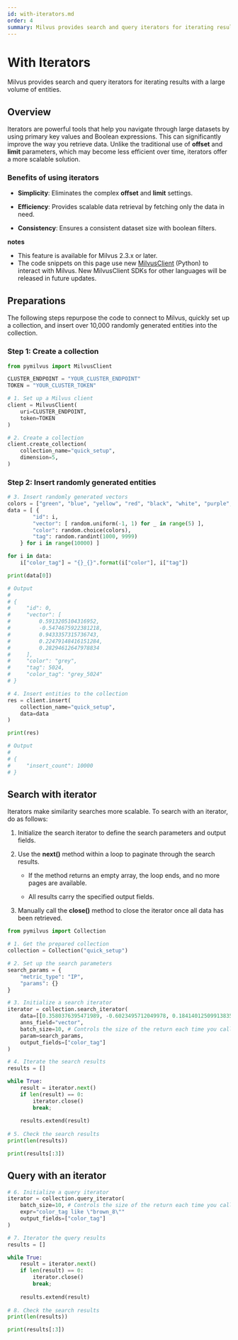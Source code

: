 ```yaml
---
id: with-iterators.md
order: 4
summary: Milvus provides search and query iterators for iterating results with a large volume of entities.
---
```


# With Iterators

Milvus provides search and query iterators for iterating results with a large volume of entities.

## Overview

Iterators are powerful tools that help you navigate through large datasets by using primary key values and Boolean expressions. This can significantly improve the way you retrieve data. Unlike the traditional use of __offset__ and __limit__ parameters, which may become less efficient over time, iterators offer a more scalable solution.

### Benefits of using iterators

- __Simplicity__: Eliminates the complex __offset__ and __limit__ settings.

- __Efficiency__: Provides scalable data retrieval by fetching only the data in need.

- __Consistency__: Ensures a consistent dataset size with boolean filters.

<div class="admonition note">

<p><b>notes</b></p>

<ul>

<li>This feature is available for Milvus 2.3.x or later.</li>

<li>The code snippets on this page use new <a href="https://milvus.io/api-reference/pymilvus/v2.3.x/About.md">MilvusClient</a> (Python) to interact with Milvus. New MilvusClient SDKs for other languages will be released in future updates.</li>

</ul>

</div>

## Preparations

The following steps repurpose the code to connect to Milvus, quickly set up a collection, and insert over 10,000 randomly generated entities into the collection.

### Step 1: Create a collection

```python
from pymilvus import MilvusClient

CLUSTER_ENDPOINT = "YOUR_CLUSTER_ENDPOINT"
TOKEN = "YOUR_CLUSTER_TOKEN"

# 1. Set up a Milvus client
client = MilvusClient(
    uri=CLUSTER_ENDPOINT,
    token=TOKEN 
)

# 2. Create a collection
client.create_collection(
    collection_name="quick_setup",
    dimension=5,
)
```

### Step 2: Insert randomly generated entities

```python
# 3. Insert randomly generated vectors 
colors = ["green", "blue", "yellow", "red", "black", "white", "purple", "pink", "orange", "brown", "grey"]
data = [ {
        "id": i, 
        "vector": [ random.uniform(-1, 1) for _ in range(5) ], 
        "color": random.choice(colors), 
        "tag": random.randint(1000, 9999) 
    } for i in range(10000) ]

for i in data:
    i["color_tag"] = "{}_{}".format(i["color"], i["tag"])

print(data[0])

# Output
#
# {
#     "id": 0,
#     "vector": [
#         0.5913205104316952,
#         -0.5474675922381218,
#         0.9433357315736743,
#         0.22479148416151284,
#         0.28294612647978834
#     ],
#     "color": "grey",
#     "tag": 5024,
#     "color_tag": "grey_5024"
# }

# 4. Insert entities to the collection
res = client.insert(
    collection_name="quick_setup",
    data=data
)

print(res)

# Output
#
# {
#     "insert_count": 10000
# }
```

## Search with iterator

Iterators make similarity searches more scalable. To search with an iterator, do as follows:

1. Initialize the search iterator to define the search parameters and output fields.

1. Use the __next()__ method within a loop to paginate through the search results.

    - If the method returns an empty array, the loop ends, and no more pages are available.

    - All results carry the specified output fields.

1. Manually call the __close()__ method to close the iterator once all data has been retrieved.

```python
from pymilvus import Collection

# 1. Get the prepared collection
collection = Collection("quick_setup")

# 2. Set up the search parameters
search_params = {
    "metric_type": "IP",
    "params": {}
}

# 3. Initialize a search iterator
iterator = collection.search_iterator(
    data=[[0.3580376395471989, -0.6023495712049978, 0.18414012509913835, -0.26286205330961354, 0.9029438446296592]],
    anns_field="vector",
    batch_size=10, # Controls the size of the return each time you call next()
    param=search_params,
    output_fields=["color_tag"]
)

# 4. Iterate the search results
results = []

while True:
    result = iterator.next()
    if len(result) == 0:
        iterator.close()
        break;
        
    results.extend(result)
    
# 5. Check the search results
print(len(results))

print(results[:3])
```

## Query with an iterator

```python
# 6. Initialize a query iterator
iterator = collection.query_iterator(
    batch_size=10, # Controls the size of the return each time you call next()
    expr="color_tag like \"brown_8\""
    output_fields=["color_tag"]
)

# 7. Iterator the query results
results = []

while True:
    result = iterator.next()
    if len(result) == 0:
        iterator.close()
        break;
        
    results.extend(result)
    
# 8. Check the search results
print(len(results))

print(results[:3])
```
